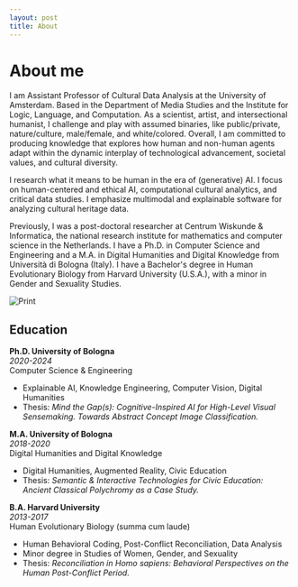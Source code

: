 ```yaml
---
layout: post
title: About
---
```



# About me
I am Assistant Professor of Cultural Data Analysis at the University of Amsterdam. Based in the Department of Media Studies and the Institute for Logic, Language, and Computation. As a scientist, artist, and intersectional humanist, I challenge and play with assumed binaries, like public/private, nature/culture, male/female, and white/colored. Overall, I am committed to producing knowledge that explores how human and non-human agents adapt within the dynamic interplay of technological advancement, societal values, and cultural diversity.


I research what it means to be human in the era of (generative) AI.​ I focus on human-centered and ethical AI, computational cultural analytics, and critical data studies. I emphasize multimodal and explainable software for analyzing cultural heritage data. 


Previously, I was a post-doctoral researcher at Centrum Wiskunde & Informatica, the national research institute for mathematics and computer science in the Netherlands. I have a Ph.D. in Computer Science and Engineering and a M.A. in Digital Humanities and Digital Knowledge from Università di Bologna  (Italy). I have a Bachelor's degree in Human Evolutionary Biology from Harvard University (U.S.A.), with a minor in Gender and Sexuality Studies.
 

<!-- Central Image -->
![Print](assets/images/non-binary.jpg)

<!-- <figure>
  <img src="https://upload.wikimedia.org/wikipedia/commons/6/63/Christopher_Hitchens_2008-04-24_001.jpg" />
</figure> -->

## Education

**Ph.D. University of Bologna**  
_2020-2024_  
Computer Science & Engineering  
- Explainable AI, Knowledge Engineering, Computer Vision, Digital Humanities  
- Thesis: *Mind the Gap(s): Cognitive-Inspired AI for High-Level Visual Sensemaking. Towards Abstract Concept Image Classification.*

**M.A. University of Bologna**  
_2018-2020_  
Digital Humanities and Digital Knowledge  
- Digital Humanities, Augmented Reality, Civic Education  
- Thesis: *Semantic & Interactive Technologies for Civic Education: Ancient Classical Polychromy as a Case Study.*

**B.A. Harvard University**  
_2013-2017_  
Human Evolutionary Biology (summa cum laude)  
- Human Behavioral Coding, Post-Conflict Reconciliation, Data Analysis  
- Minor degree in Studies of Women, Gender, and Sexuality  
- Thesis: *Reconciliation in Homo sapiens: Behavioral Perspectives on the Human Post-Conflict Period.*
